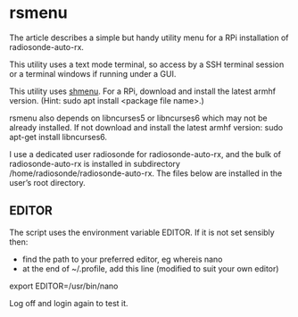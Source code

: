 # rsmenu

The article describes a simple but handy utility menu for a RPi installation of
radiosonde-auto-rx.

This utility uses a text mode terminal, so access by a SSH terminal session
or a terminal windows if running under a GUI.

This utility uses [shmenu](https://github.com/owenduffy/shmenu/releases). For a
RPi, download and install the latest armhf version. (Hint: sudo apt install \<package file name>.)

rsmenu also depends on libncurses5 or libncurses6 which may not be already
installed. If not download and install the latest armhf version: sudo apt-get install libncurses6.

I use a dedicated user radiosonde for radiosonde-auto-rx, and the bulk of
radiosonde-auto-rx is installed in subdirectory /home/radiosonde/radiosonde-auto-rx.
The files below are installed in the user’s root directory.

## EDITOR

The script uses the environment variable EDITOR. If it is not set sensibly then:

- find the path to your preferred editor, eg whereis nano
- at the end of ~/.profile, add this line (modified to suit your own editor)

export EDITOR=/usr/bin/nano

Log off and login again to test it.


